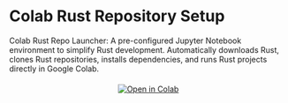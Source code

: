 # Colab Rust Repository Setup
Colab Rust Repo Launcher: A pre-configured Jupyter Notebook environment to simplify Rust development. Automatically downloads Rust, clones Rust repositories, installs dependencies, and runs Rust projects directly in Google Colab.

<div style="text-align: center; margin: 20px 0;">
  <a href="https://drive.google.com/file/d/1BS4hhVENR4LlXEfgZryse66U2g5fOJrV/view?usp=sharing" target="_blank">
    <img src="https://colab.research.google.com/assets/colab-badge.svg" alt="Open in Colab"/>
  </a>
</div>
